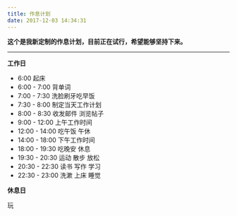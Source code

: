 ```yaml
---
title: 作息计划
date: 2017-12-03 14:34:31
---
```


**这个是我新定制的作息计划，目前正在试行，希望能够坚持下来。**

---------------------------------------------------------

**工作日**

- 6:00 起床
- 6:00 - 7:00 背单词
- 7:00 - 7:30 洗脸刷牙吃早饭
- 7:30 - 8:00 制定当天工作计划
- 8:00 - 8:30 收发邮件 浏览帖子
- 9:00 - 12:00 上午工作时间
- 12:00 - 14:00 吃午饭 午休
- 14:00 - 18:00 下午工作时间
- 18:00 - 19:30 吃晚安 休息 
- 19:30 - 20:30 运动 散步 放松
- 20:30 - 22:30 读书 写作 学习
- 22:30 - 23:00 洗漱 上床 睡觉

**休息日**

玩